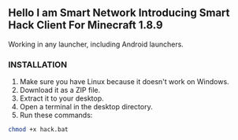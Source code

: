 ## Hello I am Smart Network Introducing Smart Hack Client For Minecraft 1.8.9
Working in any launcher, including Android launchers.

### INSTALLATION

1. Make sure you have Linux because it doesn't work on Windows.
2. Download it as a ZIP file.
3. Extract it to your desktop.
4. Open a terminal in the desktop directory.
5. Run these commands:

```bash
chmod +x hack.bat
